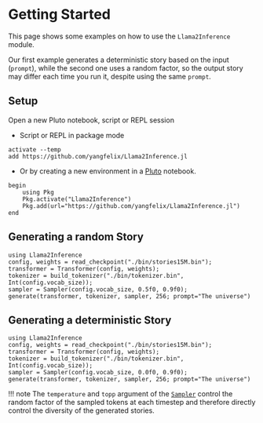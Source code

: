 # Getting Started
This page shows some examples on how to use the `Llama2Inference` module. 

Our first example generates a deterministic story based on the input (`prompt`), while the second one uses a random factor, so the output story may differ each time you run it, despite using the same `prompt`.

## Setup
Open a new Pluto notebook, script or REPL session

* Script or REPL in package mode
```
activate --temp
add https://github.com/yangfelix/Llama2Inference.jl
```

* Or by creating a new environment in a [Pluto](https://plutojl.org/) notebook.
```
begin
    using Pkg
    Pkg.activate("Llama2Inference")
    Pkg.add(url="https://github.com/yangfelix/Llama2Inference.jl")
end
```

## Generating a random Story
```@repl
using Llama2Inference
config, weights = read_checkpoint("./bin/stories15M.bin");
transformer = Transformer(config, weights);
tokenizer = build_tokenizer("./bin/tokenizer.bin", Int(config.vocab_size));
sampler = Sampler(config.vocab_size, 0.5f0, 0.9f0);
generate(transformer, tokenizer, sampler, 256; prompt="The universe")
```

## Generating a deterministic Story
```@repl
using Llama2Inference
config, weights = read_checkpoint("./bin/stories15M.bin");
transformer = Transformer(config, weights);
tokenizer = build_tokenizer("./bin/tokenizer.bin", Int(config.vocab_size));
sampler = Sampler(config.vocab_size, 0.0f0, 0.9f0);
generate(transformer, tokenizer, sampler, 256; prompt="The universe")
```

!!! note
    The `temperature` and `topp` argument of the [`Sampler`](@ref) control the random factor of the sampled tokens at each timestep and therefore directly control the diversity of the generated stories.